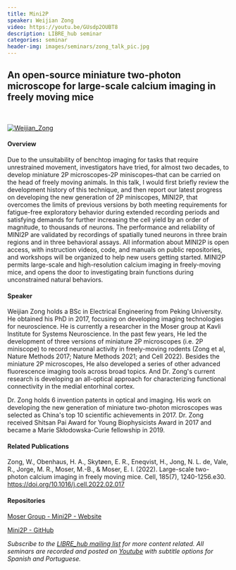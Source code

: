 ```yaml
---
title: Mini2P
speaker: Weijian Zong
video: https://youtu.be/GUsdp2OUBT8
description: LIBRE_hub seminar
categories: seminar
header-img: images/seminars/zong_talk_pic.jpg
---
```


## An open-source miniature two-photon microscope for large-scale calcium imaging in freely moving mice

<br>

[![Weijian_Zong](http://img.youtube.com/vi/GUsdp2OUBT8/0.jpg)](https://youtu.be/GUsdp2OUBT8) 

#### Overview
Due to the unsuitability of benchtop imaging for tasks that require unrestrained movement, investigators have tried, for almost two decades, to develop miniature 2P microscopes-2P miniscopes–that can be carried on the head of freely moving animals. In this talk, I would first briefly review the development history of this technique, and then report our latest progress on developing the new generation of 2P miniscopes, MINI2P, that overcomes the limits of previous versions by both meeting requirements for fatigue-free exploratory behavior during extended recording periods and satisfying demands for further increasing the cell yield by an order of magnitude, to thousands of neurons. The performance and reliability of MINI2P are validated by recordings of spatially tuned neurons in three brain regions and in three behavioral assays. All information about MINI2P is open access, with instruction videos, code, and manuals on public repositories, and workshops will be organized to help new users getting started. MINI2P permits large-scale and high-resolution calcium imaging in freely-moving mice, and opens the door to investigating brain functions during unconstrained natural behaviors.

#### Speaker
Weijian Zong holds a BSc in Electrical Engineering from Peking University. He obtained his PhD in 2017, focusing on developing imaging technologies for neuroscience. He is currently a researcher in the Moser group at Kavli Institute for Systems Neuroscience. In the past few years, He led the development of three versions of miniature 2P microscopes (i.e. 2P miniscope) to record neuronal activity in freely-moving rodents (Zong et al, Nature Methods 2017; Nature Methods 2021; and Cell 2022). Besides the miniature 2P microscopes, He also developed a series of other advanced fluorescence imaging tools across broad topics. And Dr. Zong's current research is developing an all-optical approach for characterizing functional connectivity in the medial entorhinal cortex.

Dr. Zong holds 6 invention patents in optical and imaging. His work on developing the new generation of miniature two-photon microscopes was selected as China's top 10 scientific achievements in 2017. Dr. Zong received Shitsan Pai Award for Young Biophysicists Award in 2017 and became a Marie Skłodowska-Curie fellowship in 2019.

#### Related Publications
Zong, W., Obenhaus, H. A., Skytøen, E. R., Eneqvist, H., Jong, N. L. de, Vale, R., Jorge, M. R., Moser, M.-B., & Moser, E. I. (2022). Large-scale two-photon calcium imaging in freely moving mice. Cell, 185(7), 1240-1256.e30. https://doi.org/10.1016/j.cell.2022.02.017

#### Repositories

[Moser Group - Mini2P - Website](https://www.ntnu.edu/kavli/mini2p)

[Mini2P - GitHub](https://github.com/kavli-ntnu/MINI2P_toolbox)

*Subscribe to the [LIBRE_hub mailing list](https://mailchi.mp/2efa11be3d6b/libre_hub) for more content related. All seminars are recorded and posted on [Youtube](https://www.youtube.com/channel/UCKaffupDA8KKrDE0rd668Xw) with subtitle options for Spanish and Portuguese.*
